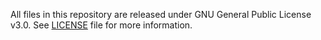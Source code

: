 All files in this repository are released under GNU General Public License v3.0.
See [LICENSE](LICENSE) file for more information.
